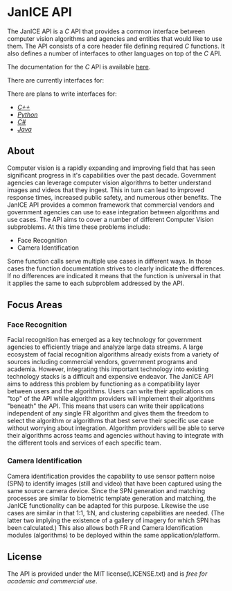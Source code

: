 # JanICE API

The JanICE API is a *C* API that provides a common interface between computer vision
algorithms and agencies and entities that would like to use them. The API consists
of a core header file defining required *C* functions. It also defines a number of interfaces to other languages on top of the *C* API.

The documentation for the *C* API is available [here](api/software_concepts.md).

There are currently interfaces for:

There are plans to write interfaces for:

* [*C++*](interfaces/cpp.md)
* [*Python*](interfaces/python.md)
* [*C#*](interfaces/csharp.md)
* [*Java*](interfaces/java.md)

## About
Computer vision is a rapidly expanding and improving field that has seen significant
progress in it's capabilities over the past decade. Government agencies can leverage
computer vision algorithms to better understand images and videos that they ingest.
This in turn can lead to improved response times, increased public safety, and numerous
other benefits. The JanICE API provides a common framework that commercial vendors and
government agencies can use to ease integration between algorithms and use cases. The
API aims to cover a number of different Computer Vision subproblems. At this time these
problems include:

* Face Recognition
* Camera Identification

Some function calls serve multiple use cases in different ways. In those cases the function documentation strives to clearly indicate the differences. If no differences are indicated it means that the function is universal in that it applies the same to each subproblem addressed by the API.

## Focus Areas

### Face Recognition
Facial recognition has emerged as a key technology for government agencies to efficiently triage and analyze large data streams. A large ecosystem of facial recognition algorithms already exists from a variety of sources including commercial vendors, government programs and academia. However, integrating this important technology into existing technology stacks is a difficult and expensive endeavor. The JanICE API aims to address this problem by functioning as a compatibility layer between users and the algorithms. Users can write their applications on "top" of the API while algorithm providers will implement their algorithms "beneath" the API. This means that users can write their applications independent of any single FR algorithm and gives them the freedom to select the algorithm or algorithms that best serve their specific use case without worrying about integration. Algorithm providers will be able to serve their algorithms across teams and agencies without having to integrate with the different tools and services of each specific team.

### Camera Identification
Camera identification provides the capability to use sensor pattern noise (SPN) to identify images (still and video) that have been captured using the same source camera device. Since the SPN generation and matching processes are similar to biometric template generation and matching, the JanICE functionality can be adapted for this purpose. Likewise the use cases are similar in that 1:1, 1:N, and clustering capabilities are needed. (The latter two implying the existence of a gallery of imagery for which SPN has been calculated.) This also allows both FR and Camera Identification modules (algorithms) to be deployed within the same application/platform.

## License
The API is provided under the MIT license(LICENSE.txt) and is
*free for academic and commercial use*.
